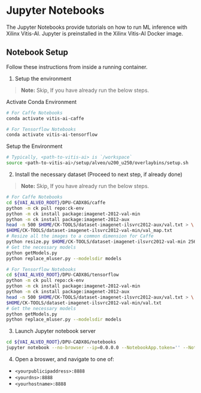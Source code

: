 # Jupyter Notebooks

The Jupyter Notebooks provide tutorials on how to run ML inference with Xilinx Vitis-AI.
Jupyter is preinstalled in the Xilinx Vitis-AI Docker image.

## Notebook Setup

Follow these instructions from inside a running container.

1. Setup the environment

> **Note:** Skip, If you have already run the below steps.

Activate Conda Environment
  ```sh
  # For Caffe Notebooks
  conda activate vitis-ai-caffe

  # For Tensorflow Notebooks
  conda activate vitis-ai-tensorflow
  ```
Setup the Environment
  ```sh
  # Typically, <path-to-vitis-ai> is `/workspace`
  source <path-to-vitis-ai>/setup/alveo/u200_u250/overlaybins/setup.sh
  ```

2. Install the necessary dataset (Proceed to next step, if already done)

  > **Note:** Skip, If you have already run the below steps.

  ```sh
  # For Caffe Notebooks
  cd ${VAI_ALVEO_ROOT}/DPU-CADX8G/caffe
  python -m ck pull repo:ck-env
  python -m ck install package:imagenet-2012-val-min
  python -m ck install package:imagenet-2012-aux
  head -n 500 $HOME/CK-TOOLS/dataset-imagenet-ilsvrc2012-aux/val.txt > \
  $HOME/CK-TOOLS/dataset-imagenet-ilsvrc2012-val-min/val_map.txt
  # Resize all the images to a common dimension for Caffe
  python resize.py $HOME/CK-TOOLS/dataset-imagenet-ilsvrc2012-val-min 256 256
  # Get the necessary models
  python getModels.py
  python replace_mluser.py --modelsdir models

  # For Tensorflow Notebooks
  cd ${VAI_ALVEO_ROOT}/DPU-CADX8G/tensorflow
  python -m ck pull repo:ck-env
  python -m ck install package:imagenet-2012-val-min
  python -m ck install package:imagenet-2012-aux
  head -n 500 $HOME/CK-TOOLS/dataset-imagenet-ilsvrc2012-aux/val.txt > \
  $HOME/CK-TOOLS/dataset-imagenet-ilsvrc2012-val-min/val.txt
  # Get the necessary models
  python getModels.py
  python replace_mluser.py --modelsdir models
  ```

3. Launch Jupyter notebook server
  ```sh
  cd ${VAI_ALVEO_ROOT}/DPU-CADX8G/notebooks
  jupyter notebook --no-browser --ip=0.0.0.0 --NotebookApp.token='' --NotebookApp.password=''
  ```

4. Open a broswer, and navigate to one of:
  - `<yourpublicipaddress>:8888`
  - `<yourdns>:8888`
  - `<yourhostname>:8888`
